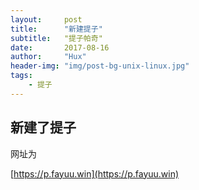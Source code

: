 ```yaml
---
layout:     post
title:      "新建提子"
subtitle:   "提子帕奇"
date:       2017-08-16
author:     "Hux"
header-img: "img/post-bg-unix-linux.jpg"
tags:
    - 提子
---
```



## 新建了提子

网址为

[https://p.fayuu.win](https://p.fayuu.win)
